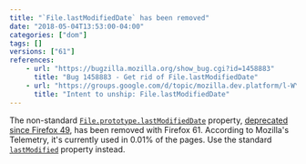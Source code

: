 ```yaml
---
title: "`File.lastModifiedDate` has been removed"
date: "2018-05-04T13:53:00-04:00"
categories: ["dom"]
tags: []
versions: ["61"]
references:
    - url: "https://bugzilla.mozilla.org/show_bug.cgi?id=1458883"
      title: "Bug 1458883 - Get rid of File.lastModifiedDate"
    - url: "https://groups.google.com/d/topic/mozilla.dev.platform/l-WY9qvfUNg/discussion"
      title: "Intent to unship: File.lastModifiedDate"
---
```

The non-standard [`File.prototype.lastModifiedDate`](https://developer.mozilla.org/en-US/docs/Web/API/File/lastModifiedDate) property, [deprecated since Firefox 49](https://www.fxsitecompat.com/en-CA/docs/2016/file-lastmodifieddate-has-been-deprecated/), has been removed with Firefox 61. According to Mozilla's Telemetry, it's currently used in 0.01% of the pages. Use the standard [`lastModified`](https://developer.mozilla.org/en-US/docs/Web/API/File/lastModified) property instead.
